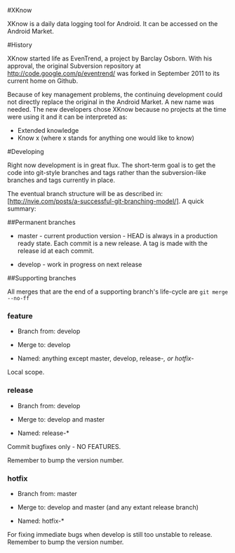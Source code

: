 #XKnow

XKnow is a daily data logging tool for Android.  It can be
accessed on the Android Market.

#History

XKnow started life as EvenTrend, a project by Barclay Osborn.  With his
approval, the original Subversion repository at
http://code.google.com/p/eventrend/ was forked in September 2011 to its current
home on Github.

Because of key management problems, the continuing development could not
directly replace the original in the Android Market.  A new name was needed.  The new developers chose
XKnow because no projects at the time were using it and it can be interpreted as:

* Extended knowledge
* Know x (where x stands for anything one would like to know)

#Developing

Right now development is in great flux. The short-term goal is to get
the code into git-style branches and tags rather than the
subversion-like branches and tags currently in place.

The eventual branch structure will be as described in: [http://nvie.com/posts/a-successful-git-branching-model/].  A quick summary:

##Permanent branches

* master - current production version - HEAD is always in a production
           ready state.  Each commit is a new release.  A tag is made
           with the release id at each commit.

* develop - work in progress on next release

##Supporting branches

All merges that are the end of a supporting branch's life-cycle are `git merge --no-ff`

### feature

* Branch from: develop

* Merge to: develop

* Named: anything except master, develop, release-*, or hotfix-*

Local scope.

### release 

* Branch from: develop

* Merge to: develop and master

* Named: release-*

Commit bugfixes only - NO FEATURES.

Remember to bump the version number.

### hotfix

* Branch from: master

* Merge to: develop and master (and any extant release branch)

* Named: hotfix-*

For fixing immediate bugs when develop is still too unstable to
release.  Remember to bump the version number.
